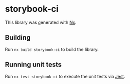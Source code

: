 # storybook-ci

This library was generated with [Nx](https://nx.dev).

## Building

Run `nx build storybook-ci` to build the library.

## Running unit tests

Run `nx test storybook-ci` to execute the unit tests via [Jest](https://jestjs.io).

